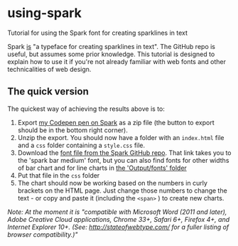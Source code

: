 # using-spark
Tutorial for using the Spark font for creating sparklines in text

Spark [is](https://github.com/paulbradshaw/spark) "a typeface for creating sparklines in text". The GitHub repo is useful, but assumes some prior knowledge. This tutorial is designed to explain how to use it if you're not already familiar with web fonts and other technicalities of web design.

## The quick version

The quickest way of achieving the results above is to: 

1. Export [my Codepen pen on Spark](https://codepen.io/paulbradshaw/pen/zEBzmE) as a zip file (the button to export should be in the bottom right corner). 
2. Unzip the export. You should now have a folder with an `index.html` file and a `css` folder containing a `style.css` file.
3. Download the [font file from the Spark GitHub repo](https://github.com/paulbradshaw/spark/blob/master/Output/Webfonts/Bar%20-%20medium/spark-bar-medium.woff). That link takes you to the 'spark bar medium' font, but you can also find fonts for other widths of bar chart and for line charts in [the 'Output/fonts' folder](https://github.com/paulbradshaw/spark/tree/master/Output/Webfonts)
4. Put that file in the `css` folder
5. The chart should now be working based on the numbers in curly brackets on the HTML page. Just change those numbers to change the text - or copy and paste it (including the `<span>` ) to create new charts. 

*Note: At the moment it is "compatible with Microsoft Word (2011 and later), Adobe Creative Cloud applications, Chrome 33+, Safari 6+, Firefox 4+, and Internet Explorer 10+. (See: http://stateofwebtype.com/ for a fuller listing of browser compatibility.)"*
